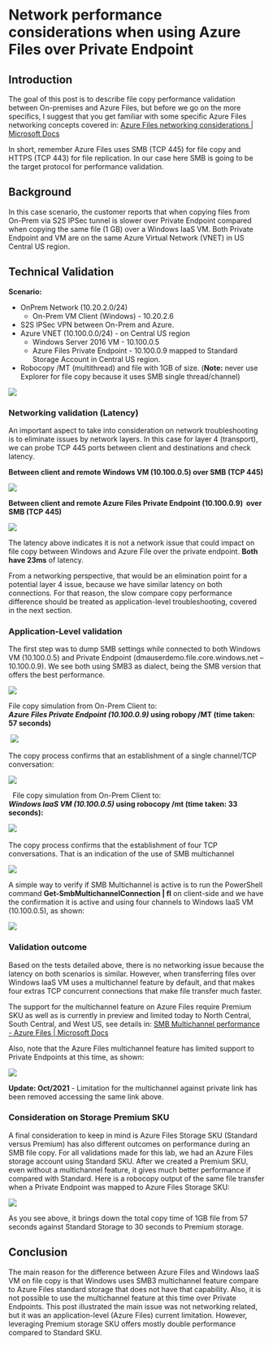 # Network performance considerations when using Azure Files over Private Endpoint

## Introduction

The goal of this post is to describe file copy performance validation between On-premises and Azure Files, but before we go on the more specifics, I suggest that you get familiar with some specific Azure Files networking concepts covered in: [Azure Files networking considerations | Microsoft
Docs](https://docs.microsoft.com/en-us/azure/storage/files/storage-files-networking-overview)

In short, remember Azure Files uses SMB (TCP 445) for file copy and HTTPS (TCP 443) for file replication. In our case here SMB is going to be the target protocol for performance validation.

## Background

In this case scenario, the customer reports that when copying files from On-Prem via S2S IPSec tunnel is slower over Private Endpoint compared when copying the same file (1 GB) over a Windows IaaS VM. Both Private Endpoint and VM are on the same Azure Virtual Network (VNET) in US Central US region.

## Technical Validation

**Scenario:**
-   OnPrem Network (10.20.2.0/24)
    -   On-Prem VM Client (Windows) - 10.20.2.6
-   S2S IPSec VPN between On-Prem and Azure.
-   Azure VNET (10.100.0.0/24) - on Central US region
    -   Windows Server 2016 VM - 10.100.0.5
    -   Azure Files Private Endpoint - 10.100.0.9 mapped to Standard
        Storage Account in Central US region.
-  Robocopy /MT (multithread) and file with 1GB of size. (**Note:** never use Explorer for file copy because it uses SMB single thread/channel) 

![](.//media/image1.jpeg)

### Networking validation (Latency)

An important aspect to take into consideration on network troubleshooting is to eliminate issues by network layers. In this case for layer 4 (transport), we can probe TCP 445 ports between client and destinations and check latency.

**Between client and remote Windows VM (10.100.0.5) over SMB (TCP 445)**

![](.//media/image2.jpeg)

**Between client and remote Azure Files Private Endpoint (10.100.0.9) 
over SMB (TCP 445)**

![](.//media/image3.jpeg)

The latency above indicates it is not a network issue that could impact on file copy between Windows and Azure File over the private endpoint. **Both have 23ms** of latency.

From a networking perspective, that would be an elimination point for a potential layer 4 issue, because we have similar latency on both connections. For that reason, the slow compare copy performance difference should be treated as application-level troubleshooting, covered in the next section.

### Application-Level validation

The first step was to dump SMB settings while connected to both Windows VM (10.100.0.5) and Private Endpoint (dmauserdemo.file.core.windows.net – 10.100.0.9). We see both using SMB3 as dialect, being the SMB version that offers the best performance.

![](.//media/image4.jpeg)

File copy simulation from On-Prem Client to:   
***Azure Files Private Endpoint (10.100.0.9)* using robopy /MT (time
taken: 57 seconds)**

 ![](.//media/image5.jpeg)

The copy process confirms that an establishment of a single channel/TCP conversation:

![](.//media/image6.jpeg)

 
File copy simulation from On-Prem Client to:  
***Windows IaaS VM (10.100.0.5)* using robocopy /mt (time taken: 33
seconds):**

![](.//media/image7.jpeg)
 

The copy process confirms that the establishment of four TCP conversations. That is an indication of the use of SMB multichannel 

![](.//media/image9.jpeg)

A simple way to verify if SMB Multichannel is active is to run the PowerShell command **Get-SmbMultichannelConnection | fl** on client-side and we have the confirmation it is active and using four channels to Windows IaaS VM (10.100.0.5), as shown:

![](.//media/image8.jpeg)

### Validation outcome
Based on the tests detailed above, there is no networking issue because
the latency on both scenarios is similar. However, when transferring
files over Windows IaaS VM uses a multichannel feature by default, and
that makes four extras TCP concurrent connections that make file
transfer much faster. 

The support for the multichannel feature on Azure
Files require Premium SKU as well as is currently in preview and limited today to North Central, South Central, and West US, see details in: [SMB Multichannel performance - Azure Files |
Microsoft
Docs](https://docs.microsoft.com/en-us/azure/storage/files/storage-files-smb-multichannel-performance)


Also, note that the Azure Files multichannel feature has limited support to Private Endpoints at this time, as shown:

![](.//media/image10.png)

**Update: Oct/2021** - Limitation  for the multichannel against private link has been removed accessing the same link above.

### Consideration on Storage Premium SKU 

A final consideration to keep in mind is Azure Files Storage SKU (Standard versus Premium) has also different outcomes on performance during an SMB file copy. For all validations made for this lab, we had an Azure Files storage account using Standard SKU. After we created a Premium SKU, even without a multichannel feature, it gives much better performance if compared with Standard. Here is a robocopy output of the same file transfer when a Private Endpoint was mapped to Azure Files Storage SKU:

![](.//media/image11.png)

As you see above, it brings down the total copy time of 1GB file from 57 seconds against Standard Storage to 30 seconds to Premium storage. 

## Conclusion

The main reason for the difference between Azure Files and Windows IaaS VM on file copy is that Windows uses SMB3 multichannel feature compare to Azure Files standard storage that does not have that capability. Also, it is not possible to use the multichannel feature at this time over Private Endpoints. This post illustrated the main issue was not networking related, but it was an application-level (Azure Files) current limitation. However, leveraging Premium storage SKU offers mostly double performance compared to Standard SKU.
